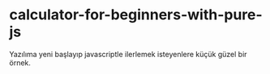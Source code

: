 # calculator-for-beginners-with-pure-js
Yazılıma yeni başlayıp javascriptle ilerlemek isteyenlere küçük güzel bir örnek.
